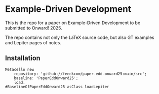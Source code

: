 # Example-Driven Development

This is the repo for a paper on Example-Driven Development to be submitted to Onward! 2025. 

The repo contains not only the LaTeX source code, but also GT examples and Lepiter pages of notes.
## Installation

```st
Metacello new
	repository: 'github://feenkcom/paper-edd-onward25:main/src';
	baseline: 'PaperEddOnward25';
	load.
#BaselineOfPaperEddOnward25 asClass loadLepiter
```
